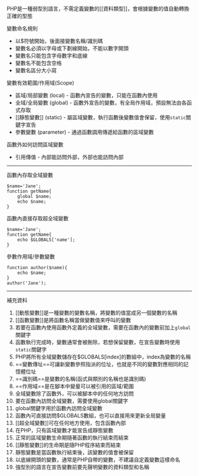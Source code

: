 PHP是一種弱型別語言，不需定義變數的[[資料類型]]，會根據變數的值自動轉換正確的型態

變數命名規則

* 以$符號開始，後面接變數名稱/識別碼
* 變數名必須以字母或下劃線開始，不能以數字開頭
* 變數名只能包含字母數字和底線
* 變數名不能包含空格
* 變數名區分大小寫

變數有效範圍/作用域(Scope)

* 區域/局部變數 (local) - 函數內宣告的變數，只能在函數內使用
* 全域/全局變數 (global) - 函數外宣告的變數，有全局作用域，預設無法由各函式存取
* [[靜態變數]] (static) - 屬區域變數，執行函數後變數值會保留，使用`static`關鍵字宣告
* 參數變數 (parameter) - 通過函數調用傳遞給函數的區域變數

函數外如何訪問區域變數
* 引用傳值 - 內部能訪問外部，外部也能訪問內部

***

函數內存取全域變數
```
$name='Jane';
function getName{
	global $name;
	echo $name;
}
```

函數內直接存取超全域變數
```
$name='Jane';
function getName{
	echo $GLOBALS['name'];
}
```

參數作用域/參數變數
```
function author($name){
	echo $name;
}
author('Jane');
```

***

補充資料

1. [[動態變數]]是一種變數的變數名稱，將變數的值當成另一個變數的名稱
2. [[函數變數]]是將函數名稱當做變數值來呼叫的變數
3. 若要在函數內使用函數外定義的全域變數，需要在函數內的變數前加上`global`關鍵字
4. 函數執行完成時，變數通常會被刪除，若想保留變數，在宣告變數時使用`static`關鍵字
5. PHP將所有全域變數儲存在$GLOBALS[index]的數組中，index為變數的名稱
6. ==變數傳址==可讓新變數參照指派的位址，也就是不同的變數對應相同的記憶體位址
7. ==識別碼==是變數的名稱(函式與類別的名稱也是識別碼)
8. ==作用域==是在腳本中變量可以被引用的區域/範圍
9. 全域變數除了函數外，可以被腳本中的任何地方訪問
10. 要在函數內訪問全域變數，需要使用global關鍵字
11. global關鍵字用於函數內訪問全域變數
12. 函數內可直接訪問$GLOBALS數組，也可以直接用來更新全局變量
13. [[超全域變數]]可在任何地方使用，包含函數內部
14. 在PHP，只有區域變數才能宣告成靜態變數
15. 正常的區域變數生命期隨著函數的執行結束而結束
16. [[靜態變數]]的生命期是隨PHP程序結束而結束
17. 靜態變數是當函數執行結束後，該變數的值會被保留
18. 以底線開頭的變數，通常是PHP自帶的變數，不建議自定義變數這樣命名
19. 強型別的語言在宣告變數前要先聲明變數的資料類型和名稱